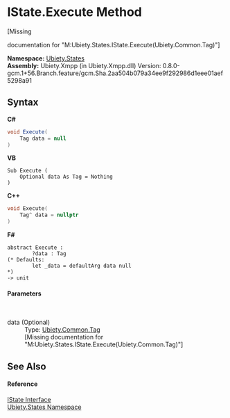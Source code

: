 # IState.Execute Method 
 

\[Missing <summary> documentation for "M:Ubiety.States.IState.Execute(Ubiety.Common.Tag)"\]

**Namespace:**&nbsp;<a href="20b8e647-a51d-e28e-4067-8a55aba73e08">Ubiety.States</a><br />**Assembly:**&nbsp;Ubiety.Xmpp (in Ubiety.Xmpp.dll) Version: 0.8.0-gcm.1+56.Branch.feature/gcm.Sha.2aa504b079a34ee9f292986d1eee01aef5298a91

## Syntax

**C#**<br />
``` C#
void Execute(
	Tag data = null
)
```

**VB**<br />
``` VB
Sub Execute ( 
	Optional data As Tag = Nothing
)
```

**C++**<br />
``` C++
void Execute(
	Tag^ data = nullptr
)
```

**F#**<br />
``` F#
abstract Execute : 
        ?data : Tag 
(* Defaults:
        let _data = defaultArg data null
*)
-> unit 

```


#### Parameters
&nbsp;<dl><dt>data (Optional)</dt><dd>Type: <a href="aeb92aed-6e13-96e4-f864-d26234a205c1">Ubiety.Common.Tag</a><br />\[Missing <param name="data"/> documentation for "M:Ubiety.States.IState.Execute(Ubiety.Common.Tag)"\]</dd></dl>

## See Also


#### Reference
<a href="89797f66-509e-c464-6995-1c6a0d12b034">IState Interface</a><br /><a href="20b8e647-a51d-e28e-4067-8a55aba73e08">Ubiety.States Namespace</a><br />